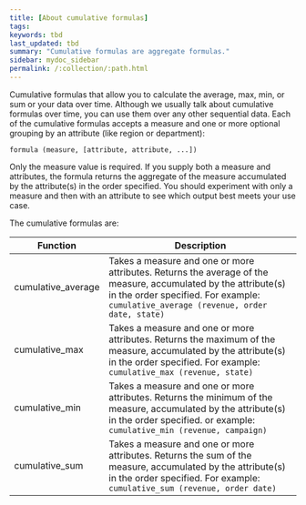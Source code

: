 ```yaml
---
title: [About cumulative formulas]
tags:
keywords: tbd
last_updated: tbd
summary: "Cumulative formulas are aggregate formulas."
sidebar: mydoc_sidebar
permalink: /:collection/:path.html
---
```

Cumulative formulas that allow you to calculate the average, max, min, or sum or
your data over time. Although we usually talk about cumulative formulas over
time, you can use them over any other sequential data. Each of the cumulative
formulas accepts a measure and one or more optional grouping by an attribute
(like region or department):

```
formula (measure, [attribute, attribute, ...])
```

Only the measure value is required. If you supply both a measure and attributes,
the formula returns the aggregate of the measure accumulated by the attribute(s)
in the order specified. You should experiment with only a measure and then with
an attribute to see which output best meets your use case.


The cumulative formulas are:

|Function|Description|
|--------|-----------|
|cumulative_average|Takes a measure and one or more attributes. Returns the average of the measure, accumulated by the attribute(s) in the order specified. For example: `cumulative_average (revenue, order date, state)`|
|cumulative_max|Takes a measure and one or more attributes. Returns the maximum of the measure, accumulated by the attribute(s) in the order specified. For example: `cumulative_max (revenue, state)`|
|cumulative_min|Takes a measure and one or more attributes. Returns the minimum of the measure, accumulated by the attribute(s) in the order specified. or example: `cumulative_min (revenue, campaign)`|
|cumulative_sum|Takes a measure and one or more attributes. Returns the sum of the measure, accumulated by the attribute(s) in the order specified. For example:  `cumulative_sum (revenue, order date)`|
